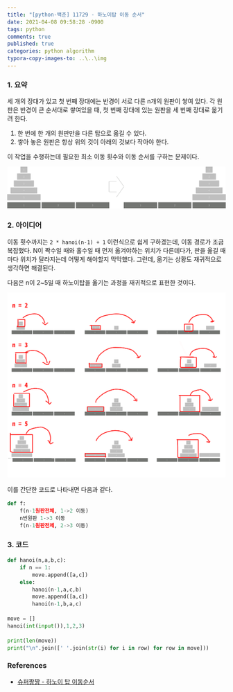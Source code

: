 ```yaml
---
title: "[python-백준] 11729 - 하노이탑 이동 순서"
date: 2021-04-08 09:58:28 -0900
tags: python
comments: true
published: true
categories: python algorithm
typora-copy-images-to: ..\..\img
---
```


### 1. 요약

세 개의 장대가 있고 첫 번째 장대에는 반경이 서로 다른 n개의 원판이 쌓여 있다. 각 원판은 반경이 큰 순서대로 쌓여있을 때, 첫 번째 장대에 있는 원판을 세 번째 장대로 옮기려 한다.

1. 한 번에 한 개의 원판만을 다른 탑으로 옮길 수 있다.
2. 쌓아 놓은 원판은 항상 위의 것이 아래의 것보다 작아야 한다.

이 작업을 수행하는데 필요한 최소 이동 횟수와 이동 순서를 구하는 문제이다.



![hanoi](../../img/hanoi.png)



### 2. 아이디어

이동 횟수까지는 `2 * hanoi(n-1) + 1` 이런식으로 쉽게 구하겠는데, 이동 경로가 조금 복잡했다.
N이 짝수일 때와 홀수일 때 먼저 옮겨야하는 위치가 다른데다가, 판을 옮길 때마다 위치가 달라지는데 어떻게 해야할지 막막했다. 그런데, 옮기는 상황도 재귀적으로 생각하면 해결된다.

다음은 n이 2~5일 때 하노이탑을 옮기는 과정을 재귀적으로 표현한 것이다.

![hanoi_move](../../img/hanoi_move.png)

이를 간단한 코드로 나타내면 다음과 같다.

```python
def f:
    f(n-1원판전체, 1->2 이동)
    n번원판 1->3 이동
    f(n-1원판전체, 2->3 이동)
```



### 3. 코드

```python
def hanoi(n,a,b,c):
    if n == 1:
        move.append([a,c])
    else:
        hanoi(n-1,a,c,b)
        move.append([a,c])
        hanoi(n-1,b,a,c)
        
move = []
hanoi(int(input()),1,2,3)

print(len(move))
print("\n".join([' '.join(str(i) for i in row) for row in move]))
```



### References

- [슈퍼짱짱 - 하노이 탑 이동순서](https://bit.ly/3cVOdj4)

